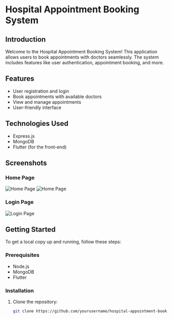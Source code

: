 # Hospital Appointment Booking System

## Introduction

Welcome to the Hospital Appointment Booking System! This application allows users to book appointments with doctors seamlessly. The system includes features like user authentication, appointment booking, and more.

## Features

- User registration and login
- Book appointments with available doctors
- View and manage appointments
- User-friendly interface

## Technologies Used

- Express.js
- MongoDB
- Flutter (for the front-end)

## Screenshots

### Home Page

![Home Page](https://drive.google.com/uc?export=view&id=1jTVEnN6n6Am11tvjGkUAeweJi-GMIWXo)
![Home Page](https://drive.google.com/uc?export=view&id=1nHazgixe8AiACyqhINYWvGb9sIz96F9Y)

### Login Page

![Login Page](https://drive.google.com/uc?export=view&id=1VVNlXD56kpW6dwDV7tjf5_Z0cGk8oq4O)

## Getting Started

To get a local copy up and running, follow these steps:

### Prerequisites

- Node.js
- MongoDB
- Flutter

### Installation

1. Clone the repository:

   ```sh
   git clone https://github.com/yourusername/hospital-appointment-booking.git
